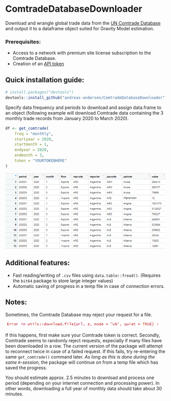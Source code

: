 # ComtradeDatabaseDownloader

Download and wrangle global trade data from the 
[UN Comtrade Database](https://comtrade.un.org/) and output it to a dataframe 
object suited for Gravity Model estimation.

### Prerequisites:

- Access to a network with premium site license subscription to the Comtrade
Database.
- Creation of an [API token](https://comtrade.un.org/api/swagger/ui/index\#/Auth)

## Quick installation guide:

``` r
# install.packages("devtools")
devtools::install_github("andreas-andersen/ComtradeDatabaseDownloader")
```

Specify data frequency and periods to download and assign data.frame to an 
object (following example will download Comtrade data containing the 3 monthly 
trade records from January 2020 to March 2020).

``` r
df <- get_comtrade(
    freq = "monthly",
    startyear = 2020,
    startmonth = 1,
    endyear = 2020,
    endmonth = 3,
    token = "YOURTOKENHERE"
)
```

![Output data.frame](img/illustration_dataframe.png?raw=true "Output data.frame")

## Additional features:

- Fast reading/writing of `.csv` files using `data.table::fread()`. (Requires 
the `bit64` package to store large integer values)
- Automatic saving of progress in a temp file in case of connection errors.

## Notes:

Sometimes, the Comtrade Database may reject your request for a file. 

![Error](img/illustration_error.png?raw=true "Error")

If this happens, first make sure your Comtrade token is correct. Secondly, 
Comtrade seems to randomly reject requests, especially if many files have been 
downloaded in a row. The current version of the package will attempt to 
reconnect twice in case of a failed request. If this fails, try re-entering 
the same `get_comtrade()` command later. _As long as this is done 
during the same `R`-session_, the package will continue on from a temp file 
which has saved the progress. 

You should estimate approx. 2.5 minutes to download and process one period
(depending on your internet connection and processing power). In other words, 
downloading a full year of monthly data should take about 30 minutes.
